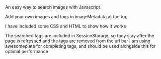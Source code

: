 An easy way to search images with Javascript

Add your own images and tags in imageMetadata at the top

I have included some CSS and HTML to show how it works

The searched tags are included in SessionStorage, so they stay after the page is refreshed and the tags are removed from the url bar
I am using awesomeplete for completing tags, and should be used alongside this for optimal performance
